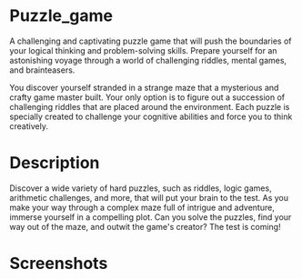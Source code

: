 # Puzzle_game

A challenging and captivating puzzle game that will push the boundaries of your logical thinking and problem-solving skills. Prepare yourself for an astonishing voyage through a world of challenging riddles, mental games, and brainteasers.

You discover yourself stranded in a strange maze that a mysterious and crafty game master built. Your only option is to figure out a succession of challenging riddles that are placed around the environment. Each puzzle is specially created to challenge your cognitive abilities and force you to think creatively.

# Description
Discover a wide variety of hard puzzles, such as riddles, logic games, arithmetic challenges, and more, that will put your brain to the test.
As you make your way through a complex maze full of intrigue and adventure, immerse yourself in a compelling plot.
Can you solve the puzzles, find your way out of the maze, and outwit the game's creator? The test is coming!
# Screenshots

